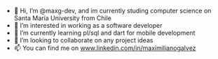 - 👋 Hi, I’m @maxg-dev, and im currently studing computer science on Santa María University from Chile
- 👀 I’m interested in working as a software developer
- 🌱 I’m currently learning pl/sql and dart for mobile development
- 💞️ I’m looking to collaborate on any project ideas
- 📫 You can find me on www.linkedin.com/in/maximilianogalvez
